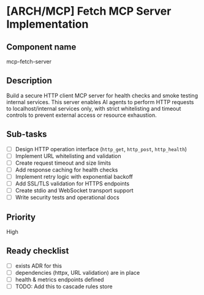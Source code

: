 # [ARCH/MCP] Fetch MCP Server Implementation

## Component name
mcp-fetch-server

## Description
Build a secure HTTP client MCP server for health checks and smoke testing internal services. This server enables AI agents to perform HTTP requests to localhost/internal services only, with strict whitelisting and timeout controls to prevent external access or resource exhaustion.

## Sub-tasks
- [ ] Design HTTP operation interface (`http_get`, `http_post`, `http_health`)
- [ ] Implement URL whitelisting and validation
- [ ] Create request timeout and size limits
- [ ] Add response caching for health checks
- [ ] Implement retry logic with exponential backoff
- [ ] Add SSL/TLS validation for HTTPS endpoints
- [ ] Create stdio and WebSocket transport support
- [ ] Write security tests and operational docs

## Priority
High

## Ready checklist
- [ ] exists ADR for this
- [ ] dependencies (httpx, URL validation) are in place
- [ ] health & metrics endpoints defined
- [ ] TODO: Add this to cascade rules store
